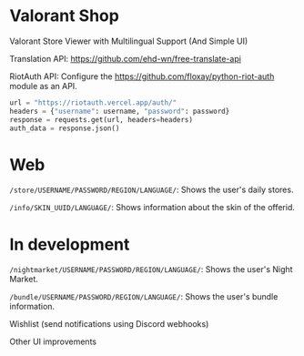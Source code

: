 # Valorant Shop
Valorant Store Viewer with Multilingual Support (And Simple UI)

Translation API: https://github.com/ehd-wn/free-translate-api

RiotAuth API: Configure the https://github.com/floxay/python-riot-auth module as an API.
```python
url = "https://riotauth.vercel.app/auth/"
headers = {"username": username, "password": password}
response = requests.get(url, headers=headers)
auth_data = response.json()
```

# Web
`/store/USERNAME/PASSWORD/REGION/LANGUAGE/`: Shows the user's daily stores.

`/info/SKIN_UUID/LANGUAGE/`: Shows information about the skin of the offerid.

# In development
`/nightmarket/USERNAME/PASSWORD/REGION/LANGUAGE/`: Shows the user's Night Market.

`/bundle/USERNAME/PASSWORD/REGION/LANGUAGE/`: Shows the user's bundle information.

Wishlist (send notifications using Discord webhooks)

Other UI improvements
